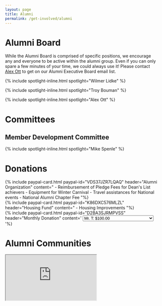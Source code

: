 ```yaml
---
layout: page
title: Alumni
permalink: /get-involved/alumni
---
```


# Alumni Board
While the Alumni Board is comprised of specific positions, we encourage any and everyone to be active within the alumni group. Even if you can only spare a few minutes of your time, we could always use it! Please contact [Alex Ott](mailto:ajott@mtu.edu) to get on our Alumni Executive Board email list.

{% include spotlight-inline.html spotlight="Wilmer Lidke" %}

{% include spotlight-inline.html spotlight="Troy Bouman" %}

{% include spotlight-inline.html spotlight="Alex Ott" %}

# Committees

## Member Development Committee
{% include spotlight-inline.html spotlight="Mike Spenle" %}

# Donations

<!-- Donation cards -->
<div class="row">
<div class="col-lg-4 mb-4">
{% include paypal-card.html paypal-id="VDS37JZR7LQAQ" header="Alumni Organization" content="
- Reimbursement of Pledge Fees for Dean's List achievers
- Equipment for Winter Carnival
- Travel assistances for National events
- National Alumni Chapter Fee
"%}
</div>
<div class="col-lg-4 mb-4">
{% include paypal-card.html paypal-id="K86DXC576MLZL" header="Housing Fund" content="
- Housing Improvements
"%}
</div>
<div class="col-lg-4 mb-4">
{% include paypal-card.html paypal-id="D2BA3SJRMPVSS" header="Monthly Donation" content='
<select name="os0" class="form-control" id="monthlyAmount">
  <option value="Mr. T">Mr. T: $100.00</option>
  <option value="Mr. Bigshot">Mr. Bigshot: $75.00</option>
  <option value="Half Way There">Half Way There: $50.00</option>
  <option value="I\'ll Share The Wealth">I\'ll Share The Wealth: $30.00</option>
  <option value="Wilmer\'s Club">Wilmer\'s Club: $20.00</option>
  <option value="I\'m giving her all she\'s got!">I\'m giving her all she\'s got!: $10.00</option>
  <option value="I still got loans man!">I still got loans man!: $5.00</option>
</select>
'%}
</div>
</div>

# Alumni Communities

<!-- Alumni map -->
<div class="embed-responsive embed-responsive-16by9">
  <iframe id="alumniMap" src="https://view-awesome-table.com/-KlxQyblWqnpv0ngNv8l/view" scrolling="no" tabindex="-1"></iframe>
</div>
